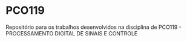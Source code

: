 # PCO119
Repositório para os trabalhos desenvolvidos na disciplina de PCO119 - PROCESSAMENTO DIGITAL DE SINAIS E CONTROLE
